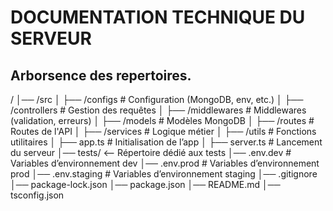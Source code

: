 # DOCUMENTATION TECHNIQUE DU SERVEUR

## Arborsence des repertoires.

/
│── /src
│   ├── /configs          # Configuration (MongoDB, env, etc.)
│   ├── /controllers     # Gestion des requêtes
│   ├── /middlewares     # Middlewares (validation, erreurs)
│   ├── /models          # Modèles MongoDB
│   ├── /routes          # Routes de l'API
│   ├── /services        # Logique métier
│   ├── /utils           # Fonctions utilitaires
│   ├── app.ts           # Initialisation de l’app
│   ├── server.ts        # Lancement du serveur
│── tests/      <-- Répertoire dédié aux tests
│── .env.dev               # Variables d’environnement dev
│── .env.prod              # Variables d’environnement prod
│── .env.staging           # Variables d’environnement staging
│── .gitignore
│── package-lock.json
│── package.json
│── README.md
│── tsconfig.json


